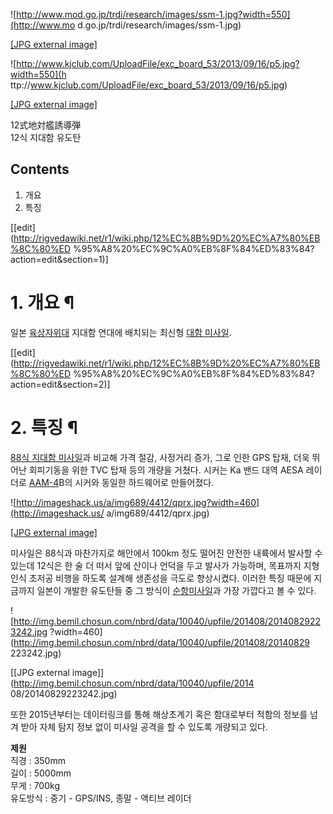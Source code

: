 ![http://www.mod.go.jp/trdi/research/images/ssm-1.jpg?width=550](http://www.mo
d.go.jp/trdi/research/images/ssm-1.jpg)

[[JPG external image]](http://www.mod.go.jp/trdi/research/images/ssm-1.jpg)

  

![http://www.kjclub.com/UploadFile/exc_board_53/2013/09/16/p5.jpg?width=550](h
ttp://www.kjclub.com/UploadFile/exc_board_53/2013/09/16/p5.jpg)

[[JPG external
image]](http://www.kjclub.com/UploadFile/exc_board_53/2013/09/16/p5.jpg)

  
12式地対艦誘導弾  
12식 지대함 유도탄

## Contents

    

1. 개요 
2. 특징 

[[edit](http://rigvedawiki.net/r1/wiki.php/12%EC%8B%9D%20%EC%A7%80%EB%8C%80%ED
%95%A8%20%EC%9C%A0%EB%8F%84%ED%83%84?action=edit&section=1)]

# 1. 개요 ¶

일본 [육상자위대](%EC%9C%A1%EC%83%81%EC%9E%90%EC%9C%84%EB%8C%80.md) 지대함 연대에 배치되는
최신형 [대함 미사일](%EB%8C%80%ED%95%A8%20%EB%AF%B8%EC%82%AC%EC%9D%BC.md).

  

[[edit](http://rigvedawiki.net/r1/wiki.php/12%EC%8B%9D%20%EC%A7%80%EB%8C%80%ED
%95%A8%20%EC%9C%A0%EB%8F%84%ED%83%84?action=edit&section=2)]

# 2. 특징 ¶

[88식 지대함 미사일](88%EC%8B%9D%20%EC%A7%80%EB%8C%80%ED%95%A8%20%EB%AF%B8%EC%82%AC%EC%9D%BC.md)과 비교해 가격 절감, 사정거리 증가, 그로 인한 GPS 탑재, 더욱 뛰어난 회피기동을 위한 TVC 탑재 등의
개량을 거쳤다. 시커는 Ka 밴드 대역 AESA 레이더로 [AAM-4](AAM-4.md)B의 시커와 동일한 하드웨어로 만들어졌다.

  

![http://imageshack.us/a/img689/4412/qprx.jpg?width=460](http://imageshack.us/
a/img689/4412/qprx.jpg)

[[JPG external image]](http://imageshack.us/a/img689/4412/qprx.jpg)

  
미사일은 88식과 마찬가지로 해안에서 100km 정도 떨어진 안전한 내륙에서 발사할 수 있는데 12식은 한 술 더 떠서 앞에 산이나 언덕을
두고 발사가 가능하며, 목표까지 지형 인식 초저공 비행을 하도록 설계해 생존성을 극도로 향상시켰다. 이러한 특징 때문에 지금까지 일본이
개발한 유도탄들 중 그 방식이 [순항미사일](%EC%88%9C%ED%95%AD%20%EB%AF%B8%EC%82%AC%EC%9D%BC.md)과 가장 가깝다고 볼 수 있다.

  

![http://img.bemil.chosun.com/nbrd/data/10040/upfile/201408/20140829223242.jpg
?width=460](http://img.bemil.chosun.com/nbrd/data/10040/upfile/201408/20140829
223242.jpg)

[[JPG external image]](http://img.bemil.chosun.com/nbrd/data/10040/upfile/2014
08/20140829223242.jpg)

  
또한 2015년부터는 데이터링크를 통해 해상초계기 혹은 함대로부터 적함의 정보를 넘겨 받아 자체 탐지 정보 없이 미사일 공격을 할 수 있도록
개량되고 있다.

  

**제원**  
직경 : 350mm  
길이 : 5000mm  
무게 : 700kg  
유도방식 : 중기 - GPS/INS, 종말 - 액티브 레이더

